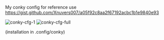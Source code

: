 My conky config
for reference use https://gist.github.com/Xnuvers007/a05f92c8aa2f67192acbc1b1e9840e93

![conky-cfg-1](https://github.com/user-attachments/assets/60cf229a-e9b9-4828-84d2-f94c747c12b8)
![conky-cfg-full](https://github.com/user-attachments/assets/be53871c-33bb-40a1-8a74-480f9c059b13)

(installation in .config/conky)
